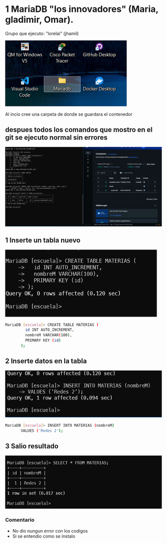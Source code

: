 # 1 MariaDB "los innovadores" (Maria, gladimir, Omar).

Grupo que ejecuto: "lorelai" (jhamil)

![CREACION DE ARCHIVO](archivo.png)
<!-- italic  -->
Al incio cree una carpeta de donde se guardara el contenedor

## despues todos los comandos que mostro en el git se ejecuto normal sin errores

![CREACION DE ARCHIVO](CODE.png)

## 1 Inserte un tabla nuevo

![CREACION DE ARCHIVO](code_1.png)

```sh
MariaDB [escuela]> CREATE TABLE MATERIAS (
         id INT AUTO_INCREMENT,
         nombreM VARCHAR(100),
         PRIMARY KEY (id)
       );
```

## 2 Inserte datos en la tabla

![CREACION DE ARCHIVO](INSERTAR.png)

```sh
MariaDB [escuela]> INSERT INTO MATERIAS (nombreM)
       VALUES ('Redes 2');
```
## 3 Salio resultado

![CREACION DE ARCHIVO](REDE.png)

<!-- italic  -->
### Comentario

<!-- ul  -->
* No dio nungun error con los codigos
* Si se entendio como se instalo


